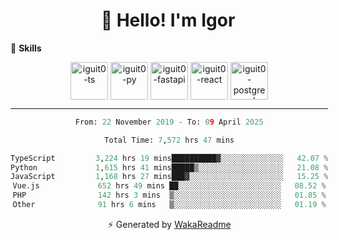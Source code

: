 <h1 align="center">👋 Hello! I'm Igor</h1>

<!--🚀 **Stats**

<div align="center">
  <img height="200px" alt="iguit0-card-stats" src="https://github-readme-stats.vercel.app/api?username=iguit0&show_icons=false&theme=catppuccin_mocha&include_all_commits=true&count_private=true&hide=contribs&rank_icon=github"/>
</div>-->

<!------->

🎯 **Skills**

<div style="display: inline-block;" align="center">
  <img align="center" alt="iguit0-ts" height="60" width="60" src="https://cdn.jsdelivr.net/gh/devicons/devicon/icons/typescript/typescript-original.svg" /> 
  <img align="center" alt="iguit0-py" height="60" width="60" src="https://cdn.jsdelivr.net/gh/devicons/devicon/icons/python/python-original-wordmark.svg" />
  <img align="center" alt="iguit0-fastapi" height="60" width="60" src="https://cdn.jsdelivr.net/gh/devicons/devicon@latest/icons/fastapi/fastapi-original-wordmark.svg" />
  <img align="center" alt="iguit0-react" height="60" width="60" src="https://cdn.jsdelivr.net/gh/devicons/devicon/icons/react/react-original.svg" />
  <img align="center" alt="iguit0-postgresql" height="60" width="60" src="https://cdn.jsdelivr.net/gh/devicons/devicon/icons/postgresql/postgresql-original-wordmark.svg" />

-------

<!--START_SECTION:waka-->

```python
From: 22 November 2019 - To: 09 April 2025

Total Time: 7,572 hrs 47 mins

TypeScript         3,224 hrs 19 mins██████████▓░░░░░░░░░░░░░░   42.07 %
Python             1,615 hrs 41 mins█████▒░░░░░░░░░░░░░░░░░░░   21.08 %
JavaScript         1,168 hrs 27 mins███▓░░░░░░░░░░░░░░░░░░░░░   15.25 %
Vue.js             652 hrs 49 mins ██░░░░░░░░░░░░░░░░░░░░░░░   08.52 %
PHP                142 hrs 3 mins  ▒░░░░░░░░░░░░░░░░░░░░░░░░   01.85 %
Other              91 hrs 6 mins   ▒░░░░░░░░░░░░░░░░░░░░░░░░   01.19 %
```

<!--END_SECTION:waka-->

⚡ Generated by [WakaReadme](https://github.com/athul/waka-readme)
